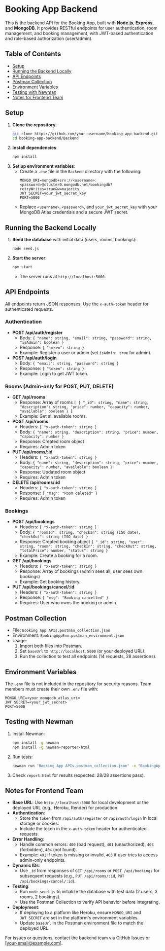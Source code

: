 # Booking App Backend

This is the backend API for the Booking App, built with **Node.js**, **Express**, and **MongoDB**. It provides RESTful endpoints for user authentication, room management, and booking management, with JWT-based authentication and role-based authorization (user/admin).

## Table of Contents
- [Setup](#setup)
- [Running the Backend Locally](#running-the-backend-locally)
- [API Endpoints](#api-endpoints)
- [Postman Collection](#postman-collection)
- [Environment Variables](#environment-variables)
- [Testing with Newman](#testing-with-newman)
- [Notes for Frontend Team](#notes-for-frontend-team)

## Setup
1. **Clone the repository**:
   ```bash
   git clone https://github.com/your-username/booking-app-backend.git
   cd booking-app-backend/Backend
   ```
2. **Install dependencies**:
   ```bash
   npm install
   ```
3. **Set up environment variables**:
   - Create a `.env` file in the `Backend` directory with the following:
     ```env
     MONGO_URI=mongodb+srv://<username>:<password>@cluster0.mongodb.net/bookingdb?retryWrites=true&w=majority
     JWT_SECRET=your_jwt_secret_key
     PORT=5000
     ```
   - Replace `<username>`, `<password>`, and `your_jwt_secret_key` with your MongoDB Atlas credentials and a secure JWT secret.

## Running the Backend Locally
1. **Seed the database** with initial data (users, rooms, bookings):
   ```bash
   node seed.js
   ```
2. **Start the server**:
   ```bash
   npm start
   ```
   - The server runs at `http://localhost:5000`.

## API Endpoints
All endpoints return JSON responses. Use the `x-auth-token` header for authenticated requests.

### Authentication
- **POST /api/auth/register**
  - Body: `{ "name": string, "email": string, "password": string, "isAdmin": boolean }`
  - Response: `{ "token": string }`
  - Example: Register a user or admin (set `isAdmin: true` for admin).
- **POST /api/auth/login**
  - Body: `{ "email": string, "password": string }`
  - Response: `{ "token": string }`
  - Example: Login to get JWT token.

### Rooms (Admin-only for POST, PUT, DELETE)
- **GET /api/rooms**
  - Response: Array of rooms `[ { "_id": string, "name": string, "description": string, "price": number, "capacity": number, "available": boolean } ]`
  - Example: Get all available rooms.
- **POST /api/rooms**
  - Headers: `{ "x-auth-token": string }`
  - Body: `{ "name": string, "description": string, "price": number, "capacity": number }`
  - Response: Created room object
  - Requires: Admin token
- **PUT /api/rooms/:id**
  - Headers: `{ "x-auth-token": string }`
  - Body: `{ "name": string, "description": string, "price": number, "capacity": number, "available": boolean }`
  - Response: Updated room object
  - Requires: Admin token
- **DELETE /api/rooms/:id**
  - Headers: `{ "x-auth-token": string }`
  - Response: `{ "msg": "Room deleted" }`
  - Requires: Admin token

### Bookings
- **POST /api/bookings**
  - Headers: `{ "x-auth-token": string }`
  - Body: `{ "roomId": string, "checkIn": string (ISO date), "checkOut": string (ISO date) }`
  - Response: Created booking object `{ "_id": string, "user": string, "room": string, "checkIn": string, "checkOut": string, "totalPrice": number, "status": string }`
  - Example: Create a booking for a room.
- **GET /api/bookings**
  - Headers: `{ "x-auth-token": string }`
  - Response: Array of bookings (admin sees all, user sees own bookings)
  - Example: Get booking history.
- **PUT /api/bookings/cancel/:id**
  - Headers: `{ "x-auth-token": string }`
  - Response: `{ "msg": "Booking cancelled" }`
  - Requires: User who owns the booking or admin.

## Postman Collection
- File: `Booking App APIs.postman_collection.json`
- Environment: `BookingAppEnv.postman_environment.json`
- Usage:
  1. Import both files into Postman.
  2. Set `baseUrl` to `http://localhost:5000` (or your deployed URL).
  3. Run the collection to test all endpoints (14 requests, 28 assertions).

## Environment Variables
The `.env` file is not included in the repository for security reasons. Team members must create their own `.env` file with:
```env
MONGO_URI=<your_mongodb_atlas_uri>
JWT_SECRET=<your_jwt_secret>
PORT=5000
```

## Testing with Newman
1. Install Newman:
   ```bash
   npm install -g newman
   npm install -g newman-reporter-html
   ```
2. Run tests:
   ```bash
   newman run "Booking App APIs.postman_collection.json" -e "BookingAppEnv.postman_environment.json" --reporters cli,html --reporter-html-export report.html
   ```
3. Check `report.html` for results (expected: 28/28 assertions pass).

## Notes for Frontend Team
- **Base URL**: Use `http://localhost:5000` for local development or the deployed URL (e.g., Heroku, Render) for production.
- **Authentication**:
  - Store the `token` from `/api/auth/register` or `/api/auth/login` in local storage or cookies.
  - Include the token in the `x-auth-token` header for authenticated requests.
- **Error Handling**:
  - Handle common errors: `400` (bad request), `401` (unauthorized), `403` (forbidden), `404` (not found).
  - Example: `401` if token is missing or invalid, `403` if user tries to access admin-only endpoints.
- **Dynamic IDs**:
  - Use `_id` from responses of `GET /api/rooms` or `POST /api/bookings` for subsequent requests (e.g., `PUT /api/rooms/:id`, `PUT /api/bookings/cancel/:id`).
- **Testing**:
  - Run `node seed.js` to initialize the database with test data (2 users, 3 rooms, 2 bookings).
  - Use the Postman Collection to verify API behavior before integrating.
- **Deployment**:
  - If deploying to a platform like Heroku, ensure `MONGO_URI` and `JWT_SECRET` are set in the platform's environment variables.
  - Update `baseUrl` in the Postman environment file to match the deployed URL.

For issues or questions, contact the backend team via GitHub Issues or [your-email@example.com].